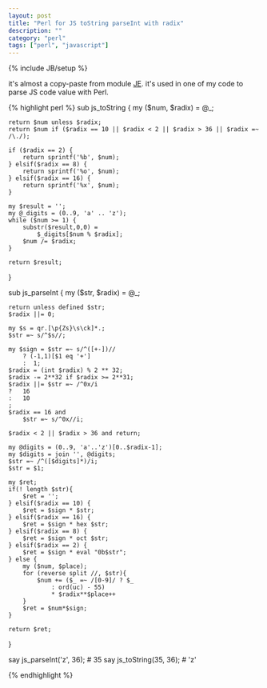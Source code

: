 ```yaml
---
layout: post
title: "Perl for JS toString parseInt with radix"
description: ""
category: "perl"
tags: ["perl", "javascript"]
---
```

{% include JB/setup %}

it's almost a copy-paste from module [JE](https://metacpan.org/release/JE). it's used in one of my code to parse JS code value with Perl.

{% highlight perl %}
sub js_toString {
    my ($num, $radix) = @_;

    return $num unless $radix;
    return $num if ($radix == 10 || $radix < 2 || $radix > 36 || $radix =~ /\./);

    if ($radix == 2) {
        return sprintf('%b', $num);
    } elsif($radix == 8) {
        return sprintf('%o', $num);
    } elsif($radix == 16) {
        return sprintf('%x', $num);
    }

    my $result = '';
    my @_digits = (0..9, 'a' .. 'z');
    while ($num >= 1) {
        substr($result,0,0) =
            $_digits[$num % $radix];
        $num /= $radix;
    }

    return $result;
}

sub js_parseInt {
    my ($str, $radix) = @_;

    return unless defined $str;
    $radix ||= 0;

    my $s = qr.[\p{Zs}\s\ck]*.;
    $str =~ s/^$s//;

    my $sign = $str =~ s/^([+-])//
        ? (-1,1)[$1 eq '+']
        :  1;
    $radix = (int $radix) % 2 ** 32;
    $radix -= 2**32 if $radix >= 2**31;
    $radix ||= $str =~ /^0x/i
    ?   16
    :   10
    ;
    $radix == 16 and
        $str =~ s/^0x//i;

    $radix < 2 || $radix > 36 and return;

    my @digits = (0..9, 'a'..'z')[0..$radix-1];
    my $digits = join '', @digits;
    $str =~ /^([$digits]*)/i;
    $str = $1;

    my $ret;
    if(! length $str){
        $ret = '';
    } elsif($radix == 10) {
        $ret = $sign * $str;
    } elsif($radix == 16) {
        $ret = $sign * hex $str;
    } elsif($radix == 8) {
        $ret = $sign * oct $str;
    } elsif($radix == 2) {
        $ret = $sign * eval "0b$str";
    } else {
        my ($num, $place);
        for (reverse split //, $str){
            $num += ($_ =~ /[0-9]/ ? $_
                : ord(uc) - 55)
                * $radix**$place++
        }
        $ret = $num*$sign;
    }

    return $ret;
}

say js_parseInt('z', 36); # 35
say js_toString(35, 36);  # 'z'

{% endhighlight %}
